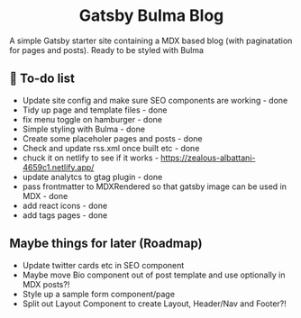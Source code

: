 <h1 align="center">
  Gatsby Bulma Blog
</h1>
<p>A simple Gatsby starter site containing a MDX based blog (with paginatation for pages and posts). Ready to be styled with Bulma</p>

## 🚀 To-do list

- Update site config and make sure SEO components are working - done
- Tidy up page and template files - done
- fix menu toggle on hamburger - done
- Simple styling with Bulma - done
- Create some placeholer pages and posts - done
- Check and update rss.xml once built etc - done
- chuck it on netlify to see if it works - https://zealous-albattani-4659c1.netlify.app/
- update analytcs to gtag plugin - done
- pass frontmatter to MDXRendered so that gatsby image can be used in MDX - done
- add react icons - done
- add tags pages - done

## Maybe things for later (Roadmap)

- Update twitter cards etc in SEO component
- Maybe move Bio component out of post template and use optionally in MDX posts?!
- Style up a sample form component/page
- Split out Layout Component to create Layout, Header/Nav and Footer?!
